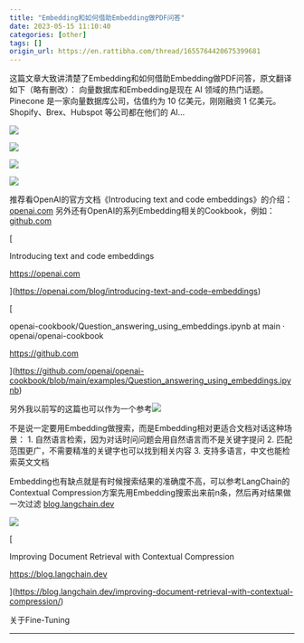 ```yaml
---
title: "Embedding和如何借助Embedding做PDF问答"
date: 2023-05-15 11:10:40
categories: [other]
tags: []
origin_url: https://en.rattibha.com/thread/1655764420675399681
---
```

这篇文章大致讲清楚了Embedding和如何借助Embedding做PDF问答，原文翻译如下（略有删改）： 向量数据库和Embedding是现在 AI 领域的热门话题。 Pinecone 是一家向量数据库公司，估值约为 10 亿美元，刚刚融资 1 亿美元。Shopify、Brex、Hubspot 等公司都在他们的 AI…

![](https://note-2019-images.oss-cn-hangzhou.aliyuncs.com/7799468e.jpe)

![](https://note-2019-images.oss-cn-hangzhou.aliyuncs.com/f2e03c36.jpe)

![](https://note-2019-images.oss-cn-hangzhou.aliyuncs.com/71d02374.png)

![](https://note-2019-images.oss-cn-hangzhou.aliyuncs.com/76287559.jpe)

推荐看OpenAI的官方文档《Introducing text and code embeddings》的介绍： [openai.com](https://en.rattibha.com/thread/target=) 另外还有OpenAI的系列Embedding相关的Cookbook，例如： [github.com](https://github.com/openai/open)

[

Introducing text and code embeddings

https://openai.com



](https://openai.com/blog/introducing-text-and-code-embeddings)

[

openai-cookbook/Question\_answering\_using\_embeddings.ipynb at main · openai/openai-cookbook

https://github.com



](https://github.com/openai/openai-cookbook/blob/main/examples/Question_answering_using_embeddings.ipynb)

另外我以前写的这篇也可以作为一个参考![](https://note-2019-images.oss-cn-hangzhou.aliyuncs.com/feab7583.png)

不是说一定要用Embedding做搜索，而是Embedding相对更适合文档对话这种场景： 1. 自然语言检索，因为对话时问问题会用自然语言而不是关键字提问 2. 匹配范围更广，不需要精准的关键字也可以找到相关内容 3. 支持多语言，中文也能检索英文文档

Embedding也有缺点就是有时候搜索结果的准确度不高，可以参考LangChain的Contextual Compression方案先用Embedding搜索出来前n条，然后再对结果做一次过滤 [blog.langchain.dev](https://blog.langchain.dev/imp)

![](https://note-2019-images.oss-cn-hangzhou.aliyuncs.com/080ad207.jpe)

[

Improving Document Retrieval with Contextual Compression

https://blog.langchain.dev



](https://blog.langchain.dev/improving-document-retrieval-with-contextual-compression/)

关于Fine-Tuning

* * *
    